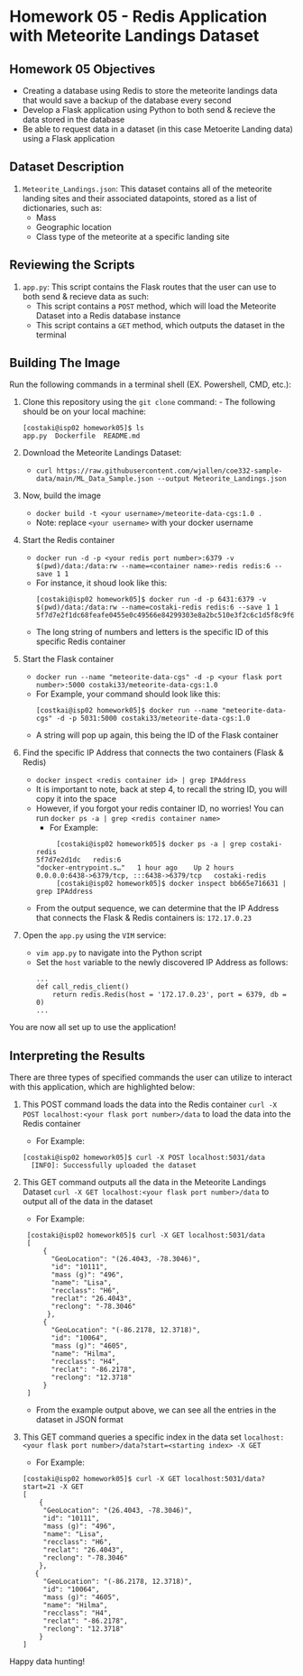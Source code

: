 # Homework 05 - Redis Application with Meteorite Landings Dataset

## Homework 05 Objectives
* Creating a database using Redis to store the meteorite landings data that would save a backup of the database every second 
* Develop a Flask application using Python to both send & recieve the data stored in the database 
* Be able to request data in a dataset (in this case Metoerite Landing data) using a Flask application

## Dataset Description
1. `Meteorite_Landings.json`: This dataset contains all of the meteorite landing sites and their associated datapoints, stored as a list of dictionaries, such as:
    - Mass
    - Geographic location
    - Class type of the meteorite at a specific landing site

## Reviewing the Scripts
1. `app.py`: This script contains the Flask routes that the user can use to both send & recieve data as such: 
    - This script contains a `POST` method, which will load the Meteorite Dataset into a Redis database instance
    - This script contains a `GET` method, which outputs the dataset in the terminal

## Building The Image
Run the following commands in a terminal shell (EX. Powershell, CMD, etc.):
  1. Clone this repository using the `git clone` command:
    - The following should be on your local machine:
        ```
        [costaki@isp02 homework05]$ ls
        app.py  Dockerfile  README.md 
        ```
  2. Download the Meteorite Landings Dataset:

      - `curl https://raw.githubusercontent.com/wjallen/coe332-sample-data/main/ML_Data_Sample.json --output Meteorite_Landings.json`
  3. Now, build the image

      - `docker build -t <your username>/meteorite-data-cgs:1.0 .` 
      - Note: replace `<your username>` with your docker username

  4. Start the Redis container
      - `docker run -d -p <your redis port number>:6379 -v $(pwd)/data:/data:rw --name=<container name>-redis redis:6 --save 1 1`
      - For instance, it shoud look like this:
        ```
        [costaki@isp02 homework05]$ docker run -d -p 6431:6379 -v $(pwd)/data:/data:rw --name=costaki-redis redis:6 --save 1 1
        5f7d7e2f1dc68feafe0455e0c49566e84299303e8a2bc510e3f2c6c1d5f8c9f6
        ```
      - The long string of numbers and letters is the specific ID of this specific Redis container

  5. Start the Flask container
      - `docker run --name "meteorite-data-cgs" -d -p <your flask port number>:5000 costaki33/meteorite-data-cgs:1.0`
      - For Example, your command should look like this:
        ```
        [costkai@isp02 homework05]$ docker run --name "meteorite-data-cgs" -d -p 5031:5000 costaki33/meteorite-data-cgs:1.0
        ```
      - A string will pop up again, this being the ID of the Flask container 

6. Find the specific IP Address that connects the two containers (Flask & Redis)
      - `docker inspect <redis container id> | grep IPAddress`
      - It is important to note, back at step 4, to recall the string ID, you will copy it into the <redis container ID> space 
      - However, if you forgot your redis container ID, no worries! You can run `docker ps -a | grep <redis container name>`
           - For Example:
          ```
               [costaki@isp02 homework05]$ docker ps -a | grep costaki-redis
        5f7d7e2d1dc   redis:6                                   "docker-entrypoint.s…"   1 hour ago    Up 2 hours                0.0.0.0:6438->6379/tcp, :::6438->6379/tcp   costaki-redis
               [costaki@isp02 homework05]$ docker inspect bb665e716631 | grep IPAddress
          ```
      - From the output sequence, we can determine that the IP Address that connects the Flask & Redis containers is: `172.17.0.23`

7. Open the `app.py` using the `VIM` service:
      - `vim app.py` to navigate into the Python script
      - Set the `host` variable to the newly discovered IP Address as follows:
        ```
        ...
        def call_redis_client()
            return redis.Redis(host = '172.17.0.23', port = 6379, db = 0)
        ...
        ```
You are now all set up to use the application! 

## Interpreting the Results

There are three types of specified commands the user can utilize to interact with this application, which are highlighted below:


  1. This POST command loads the data into the Redis container
      `curl -X POST localhost:<your flask port number>/data` to load the data into the Redis container
      - For Example:
      ```
      [costaki@isp02 homework05]$ curl -X POST localhost:5031/data
        [INFO]: Successfully uploaded the dataset
      ```
      
  2. This GET command outputs all the data in the Meteorite Landings Dataset
      `curl -X GET localhost:<your flask port number>/data` to output all of the data in the dataset
      - For Example:
     ```
      [costaki@isp02 homework05]$ curl -X GET localhost:5031/data
      [
          {
            "GeoLocation": "(26.4043, -78.3046)",
            "id": "10111",
            "mass (g)": "496",
            "name": "Lisa",
            "recclass": "H6",
            "reclat": "26.4043",
            "reclong": "-78.3046"
           },
          {
            "GeoLocation": "(-86.2178, 12.3718)",
            "id": "10064",
            "mass (g)": "4605",
            "name": "Hilma",
            "recclass": "H4",
            "reclat": "-86.2178",
            "reclong": "12.3718"
          }
      ]
      ```
      - From the example output above, we can see all the entries in the dataset in JSON format
 
   3. This GET command queries a specific index in the data set
        `localhost:<your flask port number>/data?start=<starting index> -X GET`
      - For Example:
      ```
      [costaki@isp02 homework05]$ curl -X GET localhost:5031/data?start=21 -X GET
      [
          {
           "GeoLocation": "(26.4043, -78.3046)",
           "id": "10111",
           "mass (g)": "496",
           "name": "Lisa",
           "recclass": "H6",
           "reclat": "26.4043",
           "reclong": "-78.3046"
          },
         {
           "GeoLocation": "(-86.2178, 12.3718)",
           "id": "10064",
           "mass (g)": "4605",
           "name": "Hilma",
           "recclass": "H4",
           "reclat": "-86.2178",
           "reclong": "12.3718"
          } 
      ]
      ```
Happy data hunting!
